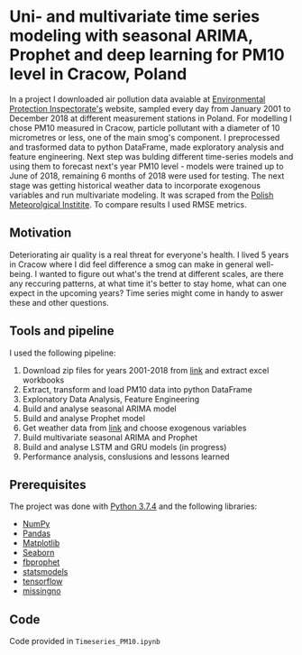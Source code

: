 # Uni- and multivariate time series modeling with seasonal ARIMA, Prophet and deep learning for PM10 level in Cracow, Poland

In a project I downloaded air pollution data avaiable at [Environmental Protection Inspectorate's](http://powietrze.gios.gov.pl/pjp/archives#) website, sampled every day from January 2001 to December 2018 at different measurement stations in Poland. For modelling I chose PM10 measured in Cracow, particle pollutant with a diameter of 10 micrometres or less, one of the main smog's component. I preprocessed and trasformed data to python DataFrame, made exploratory analysis and feature engineering. Next step was bulding different time-series models and using them to forecast next's year PM10 level - models were trained up to June of 2018, remaining 6 months of 2018 were used for testing. The next stage was getting historical weather data to incorporate exogenous variables and run multivariate modeling. It was scraped from the [Polish Meteorolgical Institite](https://danepubliczne.imgw.pl/). To compare results I used RMSE metrics. 

## Motivation 

Deteriorating air quality is a real threat for everyone's health. I lived 5 years in Cracow where I did feel difference a smog can make in general well-being. I wanted to figure out what's the trend at different scales, are there any reccuring patterns, at what time it's better to stay home, what can one expect in the upcoming years? Time series might come in handy to aswer these and other questions. 

## Tools and pipeline 

I used the following pipeline:

1.	Download zip files for years 2001-2018 from [link](http://powietrze.gios.gov.pl/pjp/archives#) and extract excel workbooks
2.	Extract, transform and load PM10 data into python DataFrame
3.	Explonatory Data Analysis, Feature Engineering
4.	Build and analyse seasonal ARIMA model
5.	Build and analyse Prophet model
6.  Get weather data from [link](https://danepubliczne.imgw.pl/) and choose exogenous variables 
7.  Build multivariate seasonal ARIMA and Prophet
8.	Build and analyse LSTM and GRU models (in progress)
9.	Performance analysis, conslusions and lessons learned

## Prerequisites

The project was done with [Python 3.7.4](https://www.python.org/downloads/release/python-374/) and the following libraries:

- [NumPy](http://www.numpy.org/)
- [Pandas](http://pandas.pydata.org)
- [Matplotlib](http://matplotlib.org/)
- [Seaborn](https://seaborn.pydata.org/)
- [fbprophet](https://pypi.org/project/fbprophet/)
- [statsmodels](https://pypi.org/project/statsmodels/)
- [tensorflow](https://pypi.org/project/tensorflow/)
- [missingno](https://pypi.org/project/missingno/)

## Code

Code provided in `Timeseries_PM10.ipynb`
